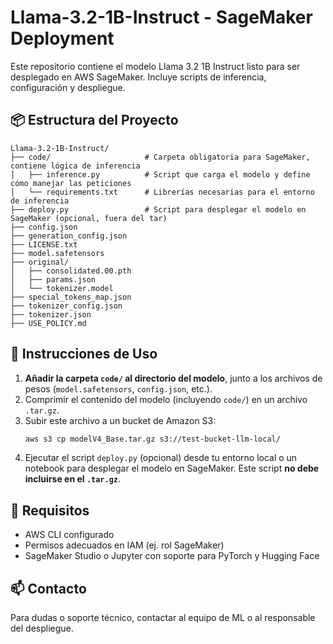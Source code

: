 # Llama-3.2-1B-Instruct - SageMaker Deployment

Este repositorio contiene el modelo Llama 3.2 1B Instruct listo para ser desplegado en AWS SageMaker. Incluye scripts de inferencia, configuración y despliegue.

## 📦 Estructura del Proyecto

```
Llama-3.2-1B-Instruct/
├── code/                     # Carpeta obligatoria para SageMaker, contiene lógica de inferencia
│   ├── inference.py          # Script que carga el modelo y define cómo manejar las peticiones
│   └── requirements.txt      # Librerías necesarias para el entorno de inferencia
├── deploy.py                 # Script para desplegar el modelo en SageMaker (opcional, fuera del tar)
├── config.json
├── generation_config.json
├── LICENSE.txt
├── model.safetensors
├── original/
│   ├── consolidated.00.pth
│   ├── params.json
│   └── tokenizer.model
├── special_tokens_map.json
├── tokenizer_config.json
├── tokenizer.json
├── USE_POLICY.md
```

## 🧾 Instrucciones de Uso

1. **Añadir la carpeta `code/` al directorio del modelo**, junto a los archivos de pesos (`model.safetensors`, `config.json`, etc.).
2. Comprimir el contenido del modelo (incluyendo `code/`) en un archivo `.tar.gz`.
3. Subir este archivo a un bucket de Amazon S3:
   ```bash
   aws s3 cp modelV4_Base.tar.gz s3://test-bucket-llm-local/
   ```
4. Ejecutar el script `deploy.py` (opcional) desde tu entorno local o un notebook para desplegar el modelo en SageMaker. Este script **no debe incluirse en el `.tar.gz`**.

## 📌 Requisitos

- AWS CLI configurado
- Permisos adecuados en IAM (ej. rol SageMaker)
- SageMaker Studio o Jupyter con soporte para PyTorch y Hugging Face

## 📫 Contacto

Para dudas o soporte técnico, contactar al equipo de ML o al responsable del despliegue.

